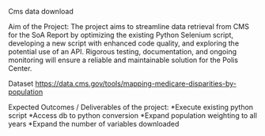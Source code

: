 Cms data download

Aim of the Project:
The project aims to streamline data retrieval from CMS for the SoA Report by optimizing the existing Python Selenium script, developing a new script with enhanced code quality, and exploring the potential use of an API. Rigorous testing, documentation, and ongoing monitoring will ensure a reliable and maintainable solution for the Polis Center.

Dataset
https://data.cms.gov/tools/mapping-medicare-disparities-by-population

Expected Outcomes / Deliverables of the project:
*Execute existing python script 
*Access db to python conversion 
*Expand population weighting to all years 
*Expand the number of variables downloaded

